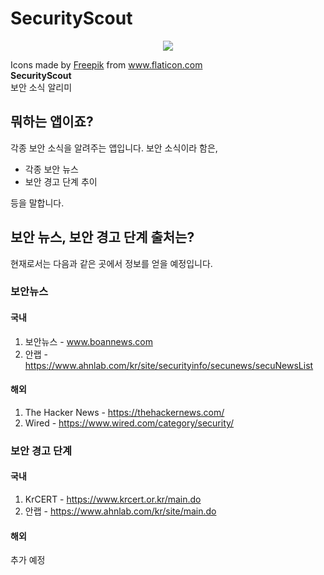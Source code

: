 # SecurityScout

<p align="center">
    <img src="http://github.com/TCgeneric/SecurityScout/icon.png"> </br>
    <div>Icons made by <a href="https://www.flaticon.com/authors/freepik" title="Freepik">Freepik</a> from <a href="https://www.flaticon.com/" title="Flaticon">www.flaticon.com</a></div>
    <b> SecurityScout </b> <br/>
    보안 소식 알리미
</p>

## 뭐하는 앱이죠?
각종 보안 소식을 알려주는 앱입니다. 보안 소식이라 함은,
- 각종 보안 뉴스
- 보안 경고 단계 추이

등을 말합니다.

## 보안 뉴스, 보안 경고 단계 출처는?
현재로서는 다음과 같은 곳에서 정보를 얻을 예정입니다.

### 보안뉴스
#### 국내
1. 보안뉴스 - www.boannews.com
2. 안랩 - https://www.ahnlab.com/kr/site/securityinfo/secunews/secuNewsList
#### 해외
1. The Hacker News - https://thehackernews.com/
2. Wired - https://www.wired.com/category/security/

### 보안 경고 단계
#### 국내
1. KrCERT - https://www.krcert.or.kr/main.do
2. 안랩 - https://www.ahnlab.com/kr/site/main.do
#### 해외
추가 예정